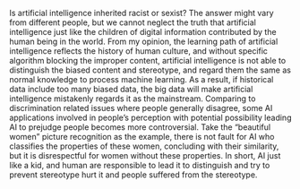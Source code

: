 Is artificial intelligence inherited racist or sexist? The answer might vary from different people, but we cannot neglect the truth that artificial intelligence just like the children of digital information contributed by the human being in the world. From my opinion, the learning path of artificial intelligence reflects the history of human culture, and without specific algorithm blocking the improper content, artificial intelligence is not able to distinguish the biased content and stereotype, and regard them the same as normal knowledge to process machine learning. As a result, if historical data include too many biased data, the big data will make artificial intelligence mistakenly regards it as the mainstream. Comparing to discrimination related issues where people generally disagree, some AI applications involved in people’s perception with potential possibility leading AI to prejudge people becomes more controversial. Take the “beautiful women” picture recognition as the example, there is not fault for AI who classifies the properties of these women, concluding with their similarity, but it is disrespectful for women without these properties. In short, AI just like a kid, and human are responsible to lead it to distinguish and try to prevent stereotype hurt it and people suffered from the stereotype.
